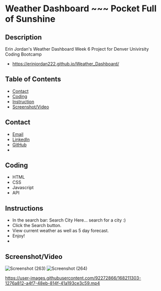 # Weather Dashboard ~~~ Pocket Full of Sunshine 

## Description
Erin Jordan's Weather Dashboard Week 6 Project for Denver Univirsity Coding Bootcamp

* https://erinjordan222.github.io/Weather_Dashboard/

## Table of Contents
* [Contact](#Contact)
* [Coding](#Coding)
* [Instruction](#Instruction)
* [Screenshot/Video](#Screenshot/Video)

## Contact
* <a href="https://erinjordan2790@gmail.com">Email</a> <br>
* <a href=https://www.linkedin.com/in/erin-jordan-6b58a51a0/>LinkedIn</a> <br>
* <a href="https://github.com/ErinJordan222">GitHub</a> <br>
* 
## Coding
* HTML
* CSS
* Javascript
* API

## Instructions
* In the search bar: Search City Here... search for a city :)
* Click the Search button.
* View current weather as well as 5 day forecast.
* Enjoy!
* 
## Screenshot/Video

![Screenshot (263)](https://user-images.githubusercontent.com/92272866/167441150-45d1ee4c-ef69-4464-9469-2ea9c42ffabf.png)
![Screenshot (264)](https://user-images.githubusercontent.com/92272866/167441164-db392966-4f71-450a-af12-5721667593b5.png)

https://user-images.githubusercontent.com/92272866/168211303-1276a812-a4f7-48eb-814f-41a193ce3c59.mp4


